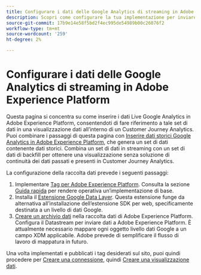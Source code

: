 ```yaml
---
title: Configurare i dati delle Google Analytics di streaming in Adobe Experience Platform
description: Scopri come configurare la tua implementazione per inviare un livello di dati Google a Adobe Experience Platform
source-git-commit: 17b9e14e58f5bd2f4ec995de54989b00c26076f2
workflow-type: tm+mt
source-wordcount: '259'
ht-degree: 2%

---
```


# Configurare i dati delle Google Analytics di streaming in Adobe Experience Platform

Questa pagina si concentra su come inserire i dati Live Google Analytics in Adobe Experience Platform, consentendoti di fare riferimento a tale set di dati in una visualizzazione dati all’interno di un Customer Journey Analytics. Puoi combinare i passaggi di questa pagina con [Inserire dati storici Google Analytics in Adobe Experience Platform](backfill.md), che genera un set di dati contenente dati storici. Combina un set di dati in streaming con un set di dati di backfill per ottenere una visualizzazione senza soluzione di continuità dei dati passati e presenti in Customer Journey Analytics.

La configurazione della raccolta dati prevede i seguenti passaggi:

1. Implementare [Tag per Adobe Experience Platform](https://experienceleague.adobe.com/docs/experience-platform/tags/home.html?lang=it). Consulta la sezione [Guida rapida](https://experienceleague.adobe.com/docs/experience-platform/tags/get-started/quick-start.html) per rendere operativa un’implementazione di base.
1. Installa il [Estensione Google Data Layer](https://experienceleague.adobe.com/docs/experience-platform/tags/extensions/adobe/google-data-layer/overview.html). Questa estensione funge da alternativa all’installazione dell’estensione SDK per web, specificamente destinata a un livello di dati Google.
1. [Creare un archivio dati](https://experienceleague.adobe.com/docs/experience-platform/edge/datastreams/overview.html) nella raccolta dati di Adobe Experience Platform. Configura il Datastream per inviare dati a Adobe Experience Platform. È attualmente necessario mappare ogni oggetto livello dati Google a un campo XDM applicabile. Adobe prevede di semplificare il flusso di lavoro di mappatura in futuro.

Una volta implementati e pubblicati i tag desiderati sul sito, puoi quindi procedere per [Creare una connessione](/help/connections/create-connection.md), quindi [Creare una visualizzazione dati](/help/data-views/create-dataview.md).
